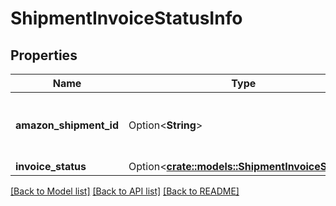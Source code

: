 # ShipmentInvoiceStatusInfo

## Properties

Name | Type | Description | Notes
------------ | ------------- | ------------- | -------------
**amazon_shipment_id** | Option<**String**> | The Amazon-defined shipment identifier. | [optional]
**invoice_status** | Option<[**crate::models::ShipmentInvoiceStatus**](ShipmentInvoiceStatus.md)> |  | [optional]

[[Back to Model list]](../README.md#documentation-for-models) [[Back to API list]](../README.md#documentation-for-api-endpoints) [[Back to README]](../README.md)


